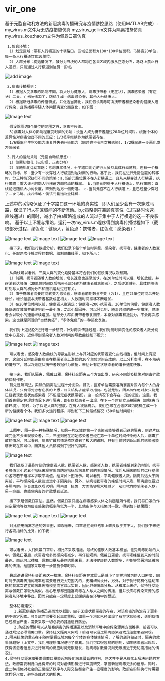 # vir_one
 基于元胞自动机方法的新冠病毒传播研究与疫情防控思路（使用MATLAB完成）:
      my_virus.m文件为无防疫措施仿真
      my_virus_geli.m文件为隔离措施仿真
      my_virus_kouzhao.m文件为佩戴口罩仿真
      
     1.仿真环境：
      1）划定区域：带有人行横道的十字路口。区域总面积为100*100单位面积，马路宽20单位，每一条人行横道均宽10单位。
      2）人群分布：初始情况下，被分为四块的人群均在各自区域内服从正态分布，马路上禁止行人通行，只能通过人行横道到达另一区域。
![add image](https://github.com/JunkWarrior001/vir_one/blob/master/init_people.png)
     
     2.病毒传播规则：
      1）根据人受病毒的影响不同，将人分为健康人，病毒携带者（无症状），病毒感染者（有症状）三类。在初始情况下，随机生成一病毒感染者，其余人为健康人。
      2）根据新冠病毒的传播特点，并做适当简化，我们假设病毒可由携带者和感染者向健康人进行传染，且传播概率随人体间距离变化而变化，如下图：            
![Image text](https://github.com/JunkWarrior001/vir_one/blob/master/virus_spread.png)

      假设除周边8个单位的范围之外，病毒不传染。
      3)病毒对人体的影响程度受时间的影响：设当人成为携带者超过20单位时间后，根据个体的差异性对病毒做出不同的反应：1/3概率继续作为携带者存在，
      1/6概率产生免疫能力康复并失去传染能力（同时也不会再次被感染），1/2概率进一步恶化成为感染者
     
     3.行人的运动规则（元胞自动机思想）：
      1）位置初始化（已实现，正态分布）
      2）半随机化运动策略：考虑真实情况，十字路口附近的行人虽然具体行动随机，但有一个概略的目标，即：至少有一次穿过人行横道到达对面的行动。基于此，我们在进行元胞位置的转移时，分三种情况执行不同的策略：a.当前元胞位置不在人行横道上，且从未横穿过人行横道，执行策略：增大该元胞向人行横道方向移动的概率。 b.当前元胞处于人行横道上，执行策略：直线前进随机大小的长度，直到到达另一侧街道。 c.当前元胞不在人行横道上，且已经至少穿过了一次马路，执行策略：使该元胞运动全随机。
   上述中的a策略保证了十字路口这一环境的真实性，即人们至少会有一次穿过马路，保证了行人在区域间的不断流动。b,c策略则在兼顾真实性（过马路时快速，直线通过）的同时，减小了由a策略造成的人流过于集中于人行横道的这一不良影响。
   基于以上环境与策略，运行一次my_virus.m程序得到病毒传播过程如下（截取部分过程，绿色点：健康人，蓝色点：携带者，红色点：感染者）：

![Image text](https://github.com/JunkWarrior001/vir_one/blob/master/virus_spread1.png)
![Image text](https://github.com/JunkWarrior001/vir_one/blob/master/virus_spread2.png)
![Image text](https://github.com/JunkWarrior001/vir_one/blob/master/virus_spread3.png)
![Image text](https://github.com/JunkWarrior001/vir_one/blob/master/virus_spread4.png)

      接下来，我们进行数据分析，我们记录下每个单位时间里，感染者，携带者，健康者的人数变化，任取两次传播过程的数据，绘制成曲线图，如下所示：
![Image text](https://github.com/JunkWarrior001/vir_one/blob/master/virus_data1.png)
![Image text](https://github.com/JunkWarrior001/vir_one/blob/master/virus_data2.png)

      从曲线可以看出，三类人群的变化趋势基本符合我们的假设情况以及预期。
      1）前期，携带者随着人数的增加，增长速度也逐渐加快，在20单位时间以后，增长放缓，并逐渐到达峰值（20单位时间以后携带者部分转为健康者或感染者），之后逐渐减少。具体的峰值时刻与人群的初始分布和随机运动过程有关。
      2）由于携带者需要时间转变为感染者，感染者前期数量不变（为1），且在20单位时间后开始增长，增长幅度与携带者基数成正相关，人数随时间推移不断增加。
      3）在20单位时间以前，健康者人数满足：健康者=200-携带者。20单位时间后，健康者人数降低速度减慢并最终到达一最小值，之后小幅回升。可以预见到，随着时间的进一步推移，健康者会以较小的速度继续增加。这部分人群由携带者康复而来，本身对病毒有抵抗力，不会再次感染。这也就是所谓的“自然免疫”，“群体免疫”的一种简化表达。
      
      我们对上述结论2进行进一步研究，针对两次传播过程，我们对随时间变化的感染者人数分别做中心差分，近似得到感染者人数对时间的导数曲线如下所示：
![Image text](https://github.com/JunkWarrior001/vir_one/blob/master/virus_chafen1.png)
![Image text](https://github.com/JunkWarrior001/vir_one/blob/master/virus_chafen2.png)

      可以看出，感染者人数曲线的导数在形状上与其对应的携带者变化曲线相当，但时间上有延时，这部分延时即是由病毒在携带者身上潜伏的20个单位时间造成的。以上分析表明，在不精确的情形下，可以将无症状携带者数据作为依据，来估计有症状感染者的增长速度快慢。
     
      接下来，我们从隔离，佩戴口罩，保持社交距离三个方面出发，研究不同防疫措施对病毒扩散的抑制作用。
      首先是隔离法。实际的隔离法过程十分复杂。首先，医疗单位需要准确掌握片区内每个人的身体状况，只有得到患者症状的上报，相关机构才能采取措施。也就是说，隔离的作用对象只能是已经表现出症状的感染者（不包括无症状携带者）。这一般情况下会存在一定的延迟。这里，我们首先假定在理想情况下进行隔离，即有症状患者一出现，在下一个时刻立马被隔离（即脱离当前环境），同时，为了保证人群的密度，在有人被隔离后，我们立即在合法区域内随机生成一个新的健康者个体。我们多次运行程序，得到如下三种最终情况（50单位时间后）：
 ![Image text](https://github.com/JunkWarrior001/vir_one/blob/master/virus_data_geli.png)
 ![Image text](https://github.com/JunkWarrior001/vir_one/blob/master/virus_data_geli2.png)
 ![Image text](https://github.com/JunkWarrior001/vir_one/blob/master/virus_data_geli3.png)
 
      上图中，图一是一种特殊情况，如果一片区域的第一个感染者能够得到迅速的隔离，则这片区域完全不会出现感染者，二，三图则是在初始感染者已经在第一个单位时间传染他人后，病毒扩散的情况，可以看到，病毒扩散的情况依然得到了极大的遏制，只有当前时刻新出现的感染者能够出现在区域中，而其他人员都得到了很好的隔离。
 ![Image text](https://github.com/JunkWarrior001/vir_one/blob/master/virus_geli_anly.png)
 
      我们选取了最终时刻的健康者人数，携带者人数，感染者人数，携带者峰值到来的时刻，携带者峰值大小这五个指标来观察采取防疫指标后病毒扩散的表现情况。我们从隔离前后的运行结果中各取若干组样本求取平均值，结果如上图所示。可以看到，平均健康者人数，隔离后远大于隔离前，平均感染者人数则远远小于隔离前。另外，从病毒携带者的峰值时间来看，隔离后也要迟与隔离前。综合这些表现说明，隔离这一措施一方面能够极大地减少一定区域内的感染者人数，另一方面，也能使病毒的扩散受到延迟。
      
      接下来是佩戴口罩法。显然，佩戴口罩只能在病毒感染人体之前起阻隔作用，我们将口罩的作用定量地等效为病毒感染的概率降低为一半，其他条件与无措施时一致，得到如下结果图：
![Image text](https://github.com/JunkWarrior001/vir_one/blob/master/virus_data_kouzhao.png)
![Image text](https://github.com/JunkWarrior001/vir_one/blob/master/virus_data_kouzhao2.png)
![Image text](https://github.com/JunkWarrior001/vir_one/blob/master/virus_data_kouzhao3.png)

      对比使用隔离方法的效果图，直观看来，口罩法在最终结果上改良似乎并不大，我们接下来进行各项指标的比对，如下表：
![Image text](https://github.com/JunkWarrior001/vir_one/blob/master/virus_kouzhao_anly.png)
      
      可以看出，人们佩戴口罩后，相比不采取措施，最终的健康人数基本相当，但受病毒影响的人中，佩戴口罩后，携带者增多而感染者减少，再仔细观察，佩戴口罩后，携带者峰值到来的时刻最迟。由此可以得知，佩戴口罩从最终结果来看，无法使健康的人数增多，但能够显著地延缓病毒的传播，给国家采取进一步措施争取时间。
      
      最后讲讲保持社交距离这一措施。保持社交距离在本质上是减小了同样地域内的人口密度，同时对于病毒传播的概率也需要进行更大范围内的，更精细的设计，另外，对于执行随机化运动策略的我本次建立的病毒传播模型而言难以实现，因此只做简单分析。从根本上来讲，保持社交距离与佩戴口罩较为类似，核心思想都是阻塞病毒在人与人之间的传播，但并没有将传染来源的感染者从环境中移出。因而只能在一定程度上延缓病毒在环境中的蔓延。
      
      整体防疫建议：
        1.新冠病毒的传播迅速而难以抵御，由于无症状携带者的存在，对该病毒的防治有了更多的不确定因素。相关部门需要引起高度重视，如果一个地区已经出现了有症状感染者，说明疫情已经相当严重，需要采取一切必要的措施进行防治。
      	2.防疫的思路可以从阻塞病毒的传播通道以及消除环境中的传染源两方面着手，前者可以通过规定必须佩戴口罩，保持社交距离来实现；后者可以通过隔离感染者或是治愈患者实现。
	3.隔离措施的重点在于随时掌握区域内每个个体的身体健康情况，了解的越详细及时，隔离的效果就越好（上文中，我们用理想情况进行了仿真。我们可以很容易的想到，如果感染者出现后，获得该患者信息并进行隔离的反应时间无限延长，则病毒扩散情况则无限接近于无防疫措施的情况）。
	4.保持社交距离和要求佩戴口罩能起到慢化病毒蔓延的作用，但这并不是从根本上解决问题的方法，政府需要利用由此得来的时间对疫情形势进行深度研究，掌握新冠病毒更多的信息。同时，此二种措施对社会的正常经济秩序与人际交往都会产生一定程度的影响，政府在实际执行时需要拿捏好尺度，避免造成过大的损失。
 
      
	
